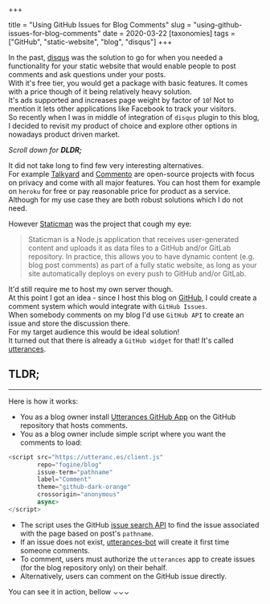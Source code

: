 +++

title = "Using GitHub Issues for Blog Comments"
slug = "using-github-issues-for-blog-comments"
date = 2020-03-22
[taxonomies]
tags = ["GitHub", "static-website", "blog", "disqus"]
+++

In the past, [disqus](https://disqus.com/) was the solution to go for when you needed a functionality for your static website that would enable people to post comments and ask questions under your posts.  
With it's free tier, you would get a package with basic features. It comes with a price though of it being relatively heavy solution.  
It's ads supported and increases page weight by factor of `10`! Not to mention it lets other applications like Facebook to track your visitors.  
So recently when I was in middle of integration of `disqus` plugin to this blog, I decided to revisit my product of choice and explore other options in nowadays product driven market.  

<!-- more -->
*Scroll down for **DLDR;***

It did not take long to find few very interesting alternatives.  
For example [Talkyard](https://www.talkyard.io/) and [Commento](https://commento.io/) are open-source projects with focus on privacy and come with all major features. You can host them for example on `heroku` for free or pay reasonable price for product as a service.  
Although for my use case they are both robust solutions which I do not need.  


However [Staticman](https://github.com/eduardoboucas/staticman) was the project that cough my eye:  
> Staticman is a Node.js application that receives user-generated content and uploads it as data files to a GitHub and/or GitLab repository. In practice, this allows you to have dynamic content (e.g. blog post comments) as part of a fully static website, as long as your site automatically deploys on every push to GitHub and/or GitLab.

It'd still require me to host my own server though.  
At this point I got an idea - since I host this blog on [GitHub](https://github.com/fogine/blog), I could create a comment system which would integrate with `GitHub Issues`.  
When somebody comments on my blog I'd use `GitHub API` to create an issue and store the discussion there.  
For my target audience this would be ideal solution!  
It turned out that there is already a `GitHub widget` for that! It's called [utterances](https://github.com/utterance/utterances).  

## TLDR;
________
Here is how it works:  

- You as a blog owner install [Utterances GitHub App](https://github.com/apps/utterances) on the GitHub repository that hosts comments.
- You as a blog owner include simple script where you want the comments to load:
```javascript
<script src="https://utteranc.es/client.js"
        repo="fogine/blog"
        issue-term="pathname"
        label="Comment"
        theme="github-dark-orange"
        crossorigin="anonymous"
        async>
</script>
```
- The script uses the GitHub [issue search API](https://developer.github.com/v3/search/#search-issues) to find the issue associated with the page based on post's `pathname`. 
- If an issue does not exist, [utterances-bot](https://github.com/utterances-bot) will create it first time someone comments.
- To comment, users must authorize the `utterances` app to create issues (for the blog repository only) on their behalf.
- Alternatively, users can comment on the GitHub issue directly.


You can see it in action, bellow ⌄⌄⌄
